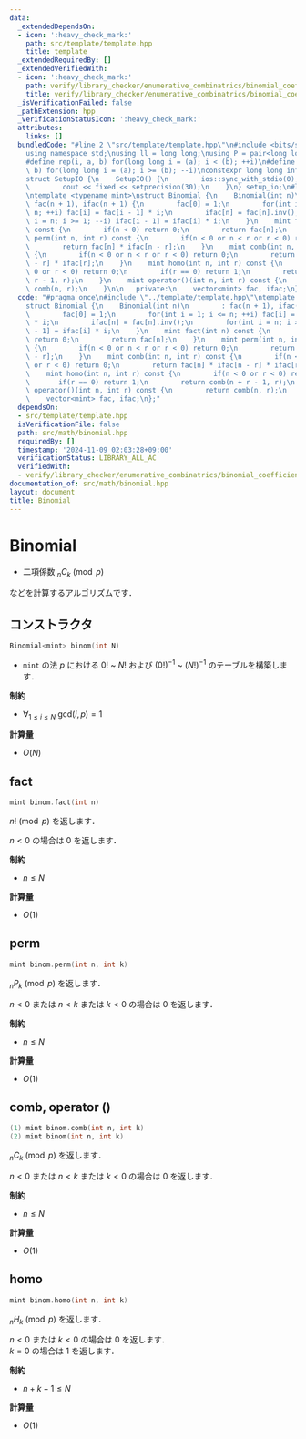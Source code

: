 ```yaml
---
data:
  _extendedDependsOn:
  - icon: ':heavy_check_mark:'
    path: src/template/template.hpp
    title: template
  _extendedRequiredBy: []
  _extendedVerifiedWith:
  - icon: ':heavy_check_mark:'
    path: verify/library_checker/enumerative_combinatrics/binomial_coefficient_prime_mod.test.cpp
    title: verify/library_checker/enumerative_combinatrics/binomial_coefficient_prime_mod.test.cpp
  _isVerificationFailed: false
  _pathExtension: hpp
  _verificationStatusIcon: ':heavy_check_mark:'
  attributes:
    links: []
  bundledCode: "#line 2 \"src/template/template.hpp\"\n#include <bits/stdc++.h>\n\
    using namespace std;\nusing ll = long long;\nusing P = pair<long long, long long>;\n\
    #define rep(i, a, b) for(long long i = (a); i < (b); ++i)\n#define rrep(i, a,\
    \ b) for(long long i = (a); i >= (b); --i)\nconstexpr long long inf = 4e18;\n\
    struct SetupIO {\n    SetupIO() {\n        ios::sync_with_stdio(0);\n        cin.tie(0);\n\
    \        cout << fixed << setprecision(30);\n    }\n} setup_io;\n#line 3 \"src/math/binomial.hpp\"\
    \ntemplate <typename mint>\nstruct Binomial {\n    Binomial(int n)\n        :\
    \ fac(n + 1), ifac(n + 1) {\n        fac[0] = 1;\n        for(int i = 1; i <=\
    \ n; ++i) fac[i] = fac[i - 1] * i;\n        ifac[n] = fac[n].inv();\n        for(int\
    \ i = n; i >= 1; --i) ifac[i - 1] = ifac[i] * i;\n    }\n    mint fact(int n)\
    \ const {\n        if(n < 0) return 0;\n        return fac[n];\n    }\n    mint\
    \ perm(int n, int r) const {\n        if(n < 0 or n < r or r < 0) return 0;\n\
    \        return fac[n] * ifac[n - r];\n    }\n    mint comb(int n, int r) const\
    \ {\n        if(n < 0 or n < r or r < 0) return 0;\n        return fac[n] * ifac[n\
    \ - r] * ifac[r];\n    }\n    mint homo(int n, int r) const {\n        if(n <\
    \ 0 or r < 0) return 0;\n        if(r == 0) return 1;\n        return comb(n +\
    \ r - 1, r);\n    }\n    mint operator()(int n, int r) const {\n        return\
    \ comb(n, r);\n    }\n\n   private:\n    vector<mint> fac, ifac;\n};\n"
  code: "#pragma once\n#include \"../template/template.hpp\"\ntemplate <typename mint>\n\
    struct Binomial {\n    Binomial(int n)\n        : fac(n + 1), ifac(n + 1) {\n\
    \        fac[0] = 1;\n        for(int i = 1; i <= n; ++i) fac[i] = fac[i - 1]\
    \ * i;\n        ifac[n] = fac[n].inv();\n        for(int i = n; i >= 1; --i) ifac[i\
    \ - 1] = ifac[i] * i;\n    }\n    mint fact(int n) const {\n        if(n < 0)\
    \ return 0;\n        return fac[n];\n    }\n    mint perm(int n, int r) const\
    \ {\n        if(n < 0 or n < r or r < 0) return 0;\n        return fac[n] * ifac[n\
    \ - r];\n    }\n    mint comb(int n, int r) const {\n        if(n < 0 or n < r\
    \ or r < 0) return 0;\n        return fac[n] * ifac[n - r] * ifac[r];\n    }\n\
    \    mint homo(int n, int r) const {\n        if(n < 0 or r < 0) return 0;\n \
    \       if(r == 0) return 1;\n        return comb(n + r - 1, r);\n    }\n    mint\
    \ operator()(int n, int r) const {\n        return comb(n, r);\n    }\n\n   private:\n\
    \    vector<mint> fac, ifac;\n};"
  dependsOn:
  - src/template/template.hpp
  isVerificationFile: false
  path: src/math/binomial.hpp
  requiredBy: []
  timestamp: '2024-11-09 02:03:28+09:00'
  verificationStatus: LIBRARY_ALL_AC
  verifiedWith:
  - verify/library_checker/enumerative_combinatrics/binomial_coefficient_prime_mod.test.cpp
documentation_of: src/math/binomial.hpp
layout: document
title: Binomial
---
```


# Binomial

- 二項係数 $_n C _k \pmod{p}$

などを計算するアルゴリズムです．

## コンストラクタ

```cpp
Binomial<mint> binom(int N)
```

- `mint` の法 $p$ における $0!$ ~ $N!$ および $(0!)^{-1}$ ~ $(N!)^{-1}$ のテーブルを構築します．

**制約**

- $\forall_{1 \leq i \leq N} ~ \mathrm{gcd} (i, p) = 1$

**計算量**

- $O(N)$

## fact

```cpp
mint binom.fact(int n)
```

$n! \pmod{p}$ を返します．

$n < 0$ の場合は $0$ を返します．

**制約**

- $n \leq N$

**計算量**

- $O(1)$

## perm

```cpp
mint binom.perm(int n, int k)
```

$_n P _k \pmod{p}$ を返します．

$n < 0$ または $n < k$ または $k < 0$ の場合は $0$ を返します．

**制約**

- $n \leq N$

**計算量**

- $O(1)$

## comb, operator ()

```cpp
(1) mint binom.comb(int n, int k)
(2) mint binom(int n, int k)
```

$_n C _k \pmod{p}$ を返します．

$n < 0$ または $n < k$ または $k < 0$ の場合は $0$ を返します．

**制約**

- $n \leq N$

**計算量**

- $O(1)$

## homo

```cpp
mint binom.homo(int n, int k)
```

$_n H _k \pmod{p}$ を返します．

$n < 0$ または $k < 0$ の場合は $0$ を返します．<br>
$k = 0$ の場合は $1$ を返します．

**制約**

- $n + k - 1 \leq N$

**計算量**

- $O(1)$